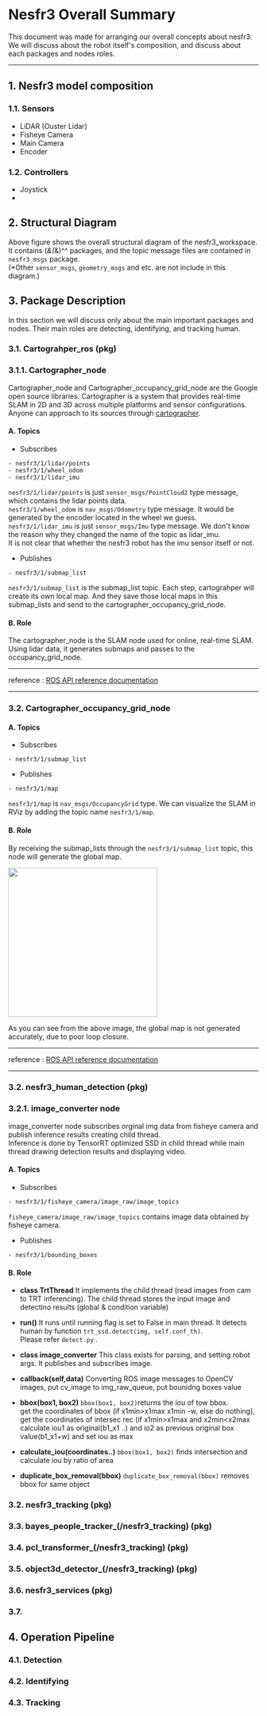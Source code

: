 # Nesfr3 Overall Summary 
This document was made for arranging our overall concepts about nesfr3. We will discuss about the robot itself's composition, and discuss about each packages and nodes roles. 
* * *

## 1. Nesfr3 model composition
### 1.1. Sensors
* LiDAR (Ouster Lidar)
* Fisheye Camera
* Main Camera
* Encoder

### 1.2. Controllers
* Joystick
* 


## 2. Structural Diagram
Above figure shows the overall structural diagram of the nesfr3_workspace. It contains (*&(*&)^^ packages, and the topic message files are contained in ```nesfr3_msgs``` package.   
(*Other ```sensor_msgs```, ```geometry_msgs``` and etc. are not include in this diagram.)


## 3. Package Description
In this section we will discuss only about the main important packages and nodes. Their main roles are detecting, identifying, and tracking human.   

### 3.1. Cartograhper_ros (pkg)
### 3.1.1. Cartographer_node
Cartographer_node and Cartographer_occupancy_grid_node are the Google open source libraries. Cartographer is a system that provides real-time SLAM in 2D and 3D across multiple platforms and sensor configurations. Anyone can approach to its sources through [cartographer](https://github.com/cartographer-project/cartographer, "ROS_Wiki").  

#### A. Topics
* Subscribes
```
- nesfr3/1/lidar/points
- nesfr3/1/wheel_odom
- nesfr3/1/lidar_imu
```
```nesfr3/1/lidar/points``` is just ```sensor_msgs/PointCloud2``` type message, which contains the lidar points data.   
```nesfr3/1/wheel_odom``` is ```nav_msgs/Odometry``` type message. It would be generated by the encoder located in the wheel we guess.
```nesfr3/1/lidar_imu``` is just ```sensor_msgs/Imu``` type message. We don't know the reason why they changed the name of the topic as lidar_imu.    
It is not clear that whether the nesfr3 robot has the imu sensor itself or not.

* Publishes
```
- nesfr3/1/submap_list
```
```nesfr3/1/submap_list``` is the submap_list topic. Each step, cartograhper will create its own local map. And they save those local maps in this submap_lists and send to the cartographer_occupancy_grid_node. 

#### B. Role
The cartographer_node is the SLAM node used for online, real-time SLAM.
Using lidar data, it generates submaps and passes to the occupancy_grid_node.    

* * *
reference : [ROS API reference documentation](https://google-cartographer-ros.readthedocs.io/en/latest/ros_api.html, "google_cartographer")
* * *


### 3.2. Cartographer_occupancy_grid_node
#### A. Topics
* Subscribes
```
- nesfr3/1/submap_list
```

* Publishes
```
- nesfr3/1/map
```
```nesfr3/1/map``` is ```nav_msgs/OccupancyGrid``` type. We can visualize the SLAM in RViz by adding the topic name ```nesfr3/1/map```. 

#### B. Role
By receiving the submap_lists through the ```nesfr3/1/submap_list``` topic, this node will generate the global map.     
    
<img src = "/Shots/Cartographer1.png" width="300" height="300" align="center"></img>    

As you can see from the above image, the global map is not generated accurately, due to poor loop closure. 

* * *
reference : [ROS API reference documentation](https://google-cartographer-ros.readthedocs.io/en/latest/ros_api.html, "google_cartographer")
* * *

### 3.2. nesfr3_human_detection (pkg)
### 3.2.1. image_converter node
image_converter node subscribes orginal img data from fisheye camera and publish inference results creating child thread.    
Inference is done by TensorRT optimized SSD in child thread while main thread drawing detection results and displaying video.   

#### A. Topics
* Subscribes
```
- nesfr3/1/fisheye_camera/image_raw/image_topics
```
```fisheye_camera/image_raw/image_topics``` contains image data obtained by fisheye camera.

* Publishes
```
- nesfr3/1/bounding_boxes
```

#### B. Role
* **class TrtThread**
It implements the child thread (read images from cam to TRT inferencing). The child thread stores the input image and detectino results (global & condition variable)   

* **run()**
It runs until running flag is set to False in main thread. It detects human by function ```trt_ssd.detect(img, self.conf_th)```.    
Please refer ```detect.py``` .   

* **class image_converter** 
This class exists for parsing, and setting robot args. It publishes and subscribes image.   
   
* **callback(self,data)** 
Converting ROS image messages to OpenCV images, put cv_image to img_raw_queue, put bounidng boxes value   
     
* **bbox(box1, box2)** 
```bbox(box1, box2)```returns the iou of tow bbox.    
get the coordinates of bbox (if x1min>x1max x1min -w, else do nothing), get the coordinates of intersec rec (if x1min>x1max and x2min<x2max calculate iou1 as original(b1_x1 ..) and io2 as previous original box value(b1_x1+w) and set iou as max   

* **calculate_iou(coordinates..)** 
```bbox(box1, box2)``` finds intersection and calculate iou by ratio of area

* **duplicate_box_removal(bbox)** 
```duplicate_box_removal(bbox)``` removes bbox for same object

### 3.2. nesfr3_tracking (pkg)

### 3.3. bayes_people_tracker_(/nesfr3_tracking) (pkg)

### 3.4. pcl_transformer_(/nesfr3_tracking) (pkg)

### 3.5. object3d_detector_(/nesfr3_tracking) (pkg)

### 3.6. nesfr3_services (pkg)

### 3.7. 

## 4. Operation Pipeline
### 4.1. Detection

### 4.2. Identifying

### 4.3. Tracking
